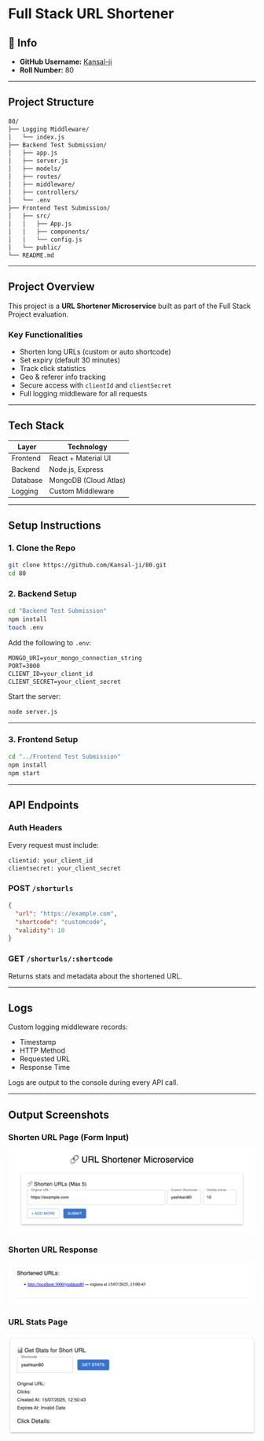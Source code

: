 # Full Stack URL Shortener

## 👤 Info

- **GitHub Username:** [Kansal-ji](https://github.com/Kansal-ji)  
- **Roll Number:** 80

---

## Project Structure

```
80/
├── Logging Middleware/
│   └── index.js
├── Backend Test Submission/
│   ├── app.js
│   ├── server.js
│   ├── models/
│   ├── routes/
│   ├── middleware/
│   ├── controllers/
│   └── .env
├── Frontend Test Submission/
│   ├── src/
│   │   ├── App.js
│   │   ├── components/
│   │   └── config.js
│   └── public/
└── README.md

````

---

## Project Overview

This project is a **URL Shortener Microservice** built as part of the Full Stack Project evaluation.

### Key Functionalities

- Shorten long URLs (custom or auto shortcode)
- Set expiry (default 30 minutes)
- Track click statistics
- Geo & referer info tracking
- Secure access with `clientId` and `clientSecret`
- Full logging middleware for all requests

---

## Tech Stack

| Layer      | Technology            |
|------------|------------------------|
| Frontend   | React + Material UI    |
| Backend    | Node.js, Express       |
| Database   | MongoDB (Cloud Atlas)  |
| Logging    | Custom Middleware      |

---

## Setup Instructions

### 1. Clone the Repo

```bash
git clone https://github.com/Kansal-ji/80.git
cd 80
````

### 2. Backend Setup

```bash
cd "Backend Test Submission"
npm install
touch .env
```

Add the following to `.env`:

```env
MONGO_URI=your_mongo_connection_string
PORT=3000
CLIENT_ID=your_client_id
CLIENT_SECRET=your_client_secret
```

Start the server:

```bash
node server.js
```

---

### 3. Frontend Setup

```bash
cd "../Frontend Test Submission"
npm install
npm start
```

---

## API Endpoints

### Auth Headers

Every request must include:

```
clientid: your_client_id
clientsecret: your_client_secret
```

### POST `/shorturls`

```json
{
  "url": "https://example.com",
  "shortcode": "customcode",     
  "validity": 10                 
}
```

### GET `/shorturls/:shortcode`

Returns stats and metadata about the shortened URL.

---

## Logs

Custom logging middleware records:

* Timestamp
* HTTP Method
* Requested URL
* Response Time

Logs are output to the console during every API call.

---

## Output Screenshots

### Shorten URL Page (Form Input)
![Shorten URL Page](./ui-shorturl.png)

### Shorten URL Response
![Shorten URL Response](./ui-response.png)

### URL Stats Page
![URL Stats Page](./ui-stats.png)

